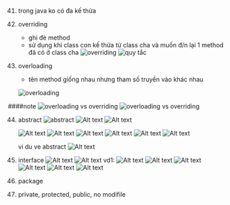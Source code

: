 41. trong java ko có đa kế thừa

42. overriding

    - ghi đè method
    - sử dụng khi class con kế thừa từ class cha và
      muốn đ/n lại 1 method đã có ở class cha
      ![overriding](image/image.png)
      ![quy tắc](image/image-2.png)

43. overloading

    - tên method giống nhau nhưng tham số truyền vào khác nhau

    ![overloading](image/image-3.png)

####note
![overloading vs overriding](image/image-4.png)
![overloading vs overriding](image/image-5.png)

44. abstract
    ![abstract](image/image-6.png)
    ![Alt text](image/image-7.png)
    ![Alt text](image/image-8.png)

    ![Alt text](image/image-9.png)
    ![Alt text](image/image-10.png)
    ![Alt text](image/image-11.png)
    ![Alt text](image/image-12.png)
    ![Alt text](image/image-13.png)
    ![Alt text](image/image-14.png)

    vi du ve abstract
    ![Alt text](image/image-16.png)

45. interface
    ![Alt text](image/image-17.png)
    ![Alt text](image/image-18.png)
    vd1:
    ![Alt text](image/image-19.png)
    ![Alt text](image/image-20.png)
    ![Alt text](image/image-21.png)
    ![Alt text](image/image-22.png)
    ![Alt text](image/image-23.png)
    ![Alt text](image/image-24.png)

46. package
47. private, protected, public, no modifile
